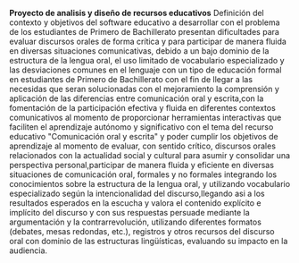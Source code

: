**Proyecto de analisis y diseño de recursos educativos** 
Definición del contexto y objetivos del software educativo a desarrollar con el problema de los estudiantes de Primero de Bachillerato presentan dificultades para evaluar discursos orales de forma crítica y para participar de manera fluida en diversas situaciones comunicativas, debido a un bajo dominio de la estructura de la lengua oral, el uso limitado de vocabulario especializado y las desviaciones comunes en el lenguaje con un tipo de educación formal en estudiantes de Primero de Bachillerato con el fin de llegar a las necesidas que seran solucionadas con el mejoramiento la comprensión y aplicación de las diferencias entre comunicación oral y escrita,con la fomentación de la participación efectiva y fluida en diferentes contextos comunicativos al momento de proporcionar herramientas interactivas que faciliten el aprendizaje autónomo y significativo con el tema del recurso educativo "Comunicación oral y escrita" y poder cumplir los objetivos de aprendizaje al momento de evaluar, con sentido crítico, discursos orales relacionados con la actualidad social y cultural para asumir y consolidar una perspectiva personal,participar de manera fluida y eficiente en diversas situaciones de comunicación oral, formales y no formales integrando los conocimientos sobre la estructura de la lengua oral, y utilizando vocabulario especializado según la intencionalidad del discurso,llegando asi a los resultados esperados en la escucha y valora el contenido explícito e implícito del discurso y con sus respuestas persuade mediante la argumentación y la contrarrevolución, utilizando diferentes formatos (debates, mesas redondas, etc.), registros y otros recursos del discurso oral con dominio de las estructuras lingüísticas, evaluando su impacto en la audiencia.
